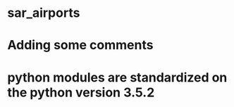 # sar_airports
# Adding some comments
# python modules are standardized on the python version 3.5.2


